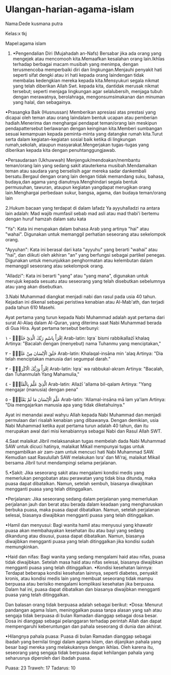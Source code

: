 # Ulangan-harian-agama-islam

Nama:Dede kusmana putra

Kelas:x tkj

Mapel:agama islam

1. •Pengendalian Diri (Mujahadah an-Nafs)
Bersabar jika ada orang yang mengejek atau mencomooh kita.Memaafkan kesalahan orang lain.Ikhlas   terhadap   berbagai   macam   musibah   yang   menimpa,   dengan   terusmencoba memperbaiki diri dan lingkungan.Menjauhi penyakit hati seperti sifat dengki atau iri hati kepada orang laindengan tidak membalas kedengkian mereka kepada kita.Mensyukuri segala nikmat yang telah diberikan Allah Swt. kepada kita, dantidak   merusak   nikmat   tersebut;   seperti   menjaga   lingkungan   agar   selalubersih,   menjaga   tubuh   dengan   merawatnya,   berolahraga,   mengonsumsimakanan dan minuman yang halal, dan sebagainya.

•Prasangka Baik (Husnussan)
Memberikan apresiasi atas prestasi yang dicapai oleh teman atau orang laindalam bentuk ucapan atau pemberian hadiah.Menerima dan menghargai pendapat teman/orang lain meskipun pendapattersebut berlawanan dengan keinginan kita.Memberi sumbangan sesuai kemampuan kepada peminta-minta yang datangke rumah kita.Turut serta dalam kegiatan-kegiatan sosial baik ketika di lingkungan rumah,sekolah, ataupun masyarakat.Mengerjakan   tugas-tugas   yang   diberikan   kepada   kita   dengan   penuhtanggungjawab.

•Persaudaraan (Ukhuwwah)
Menjenguk/mendoakan/membantu teman/orang lain yang sedang sakit atauterkena musibah.Mendamaikan teman atau saudara yang berselisih agar mereka sadar dankembali bersatu.Bergaul dengan orang lain dengan tidak memandang suku, bahasa, budaya,dan agama yang dianutnya.Menghindari segala bentuk permusuhan, tawuran, ataupun kegiatan yangdapat merugikan orang lain.Menghargai perbedaan sukur, bangsa, agama, dan budaya teman/orang lain

2.Hukum bacaan yang terdapat di dalam lafadz Ya ayyuhalladzi na antara lain adalah: Mad wajib mumfasil sebab mad asli atau mad thabi'i bertemu dengan huruf hamzah dalam satu kata 

"Ya": Kata ini merupakan  dalam bahasa Arab yang artinya "hai" atau "wahai". Digunakan untuk memanggil perhatian seseorang atau sekelompok orang.

"Ayyuhan": Kata ini berasal dari kata "ayyuhu" yang berarti "wahai" atau "hai", dan diikuti oleh akhiran "an" yang berfungsi sebagai partikel penegas. Digunakan untuk menunjukkan penghormatan atau kelembutan dalam memanggil seseorang atau sekelompok orang.

"Alladzi": Kata ini berarti "yang" atau "yang mana", digunakan untuk merujuk kepada sesuatu atau seseorang yang telah disebutkan sebelumnya atau yang akan disebutkan.

3.Nabi Muhammad diangkat menjadi nabi dan rasul pada usia 40 tahun. Kejadian ini dikenal sebagai peristiwa kenabian atau Al-Mab'ath, dan terjadi pada tahun 610 Masehi.

Ayat pertama yang turun kepada Nabi Muhammad adalah ayat pertama dari surat Al-Alaq dalam Al-Quran, yang diterima saat Nabi Muhammad berada di Gua Hira. Ayat pertama tersebut berbunyi:

اِقْرَأْ بِاسْمِ رَبِّكَ الَّذِيْ خَلَقَۚ - ١
Arab-latin: Iqra` bismi rabbikallażī khalaq
Artinya: "Bacalah dengan (menyebut) nama Tuhanmu yang menciptakan,"

خَلَقَ الْاِنْسَانَ مِنْ عَلَقٍۚ - ٢
Arab-latin: Khalaqal-insāna min 'alaq
Artinya: "Dia telah menciptakan manusia dari segumpal darah."

اِقْرَأْ وَرَبُّكَ الْاَكْرَمُۙ - ٣
Arab-latin: Iqra` wa rabbukal-akram
Artinya: "Bacalah, dan Tuhanmulah Yang Mahamulia,"

الَّذِيْ عَلَّمَ بِالْقَلَمِۙ - ٤
Arab-latin: Allażī 'allama bil-qalam
Artinya: "Yang mengajar (manusia) dengan pena"

عَلَّمَ الْاِنْسَانَ مَا لَمْ يَعْلَمْۗ - ٥
Arab-latin: 'Allamal-insāna mā lam ya'lam
Artinya: "Dia mengajarkan manusia apa yang tidak diketahuinya."

Ayat ini menandai awal wahyu Allah kepada Nabi Muhammad dan menjadi permulaan dari risalah kenabian yang dibawanya. Dengan demikian, usia Nabi Muhammad ketika ayat pertama turun adalah 40 tahun, dan itu merupakan awal dari misi kenabiannya sebagai Nabi dan Rasul Allah SWT.

4.Saat malaikat Jibril melaksanakan tugas membelah dada Nabi Muhammad SAW untuk dicuci hatinya, malaikat Mikail mempunyai tugas untuk mengambilkan air zam-zam untuk mencuci hati Nabi Muhammad SAW. Kemudian saat Rasulullah SAW melakukan Isra’ dan Mi’raj, malaikat Mikail bersama Jibril turut mendampingi selama perjalanan.

5.•Sakit: Jika seseorang sakit atau mengalami kondisi medis yang memerlukan pengobatan atau perawatan yang tidak bisa ditunda, maka puasa dapat dibatalkan. Namun, setelah sembuh, biasanya diwajibkan mengganti puasa yang telah ditinggalkan.

•Perjalanan: Jika seseorang sedang dalam perjalanan yang memerlukan perjalanan jauh dan berat atau berada dalam keadaan yang mengharuskan berbuka puasa, maka puasa dapat dibatalkan. Namun, setelah perjalanan selesai, biasanya diwajibkan mengganti puasa yang telah ditinggalkan.

•Hamil dan menyusui: Bagi wanita hamil atau menyusui yang khawatir puasa akan membahayakan kesehatan ibu atau bayi yang sedang dikandung atau disusui, puasa dapat dibatalkan. Namun, biasanya diwajibkan mengganti puasa yang telah ditinggalkan jika kondisi sudah memungkinkan.

•Haid dan nifas: Bagi wanita yang sedang mengalami haid atau nifas, puasa tidak diwajibkan. Setelah masa haid atau nifas selesai, biasanya diwajibkan mengganti puasa yang telah ditinggalkan.
•Kondisi kesehatan lainnya: Terdapat beberapa kondisi kesehatan lainnya, seperti diabetes, penyakit kronis, atau kondisi medis lain yang membuat seseorang tidak mampu berpuasa atau berisiko mengalami komplikasi kesehatan jika berpuasa. Dalam hal ini, puasa dapat dibatalkan dan biasanya diwajibkan mengganti puasa yang telah ditinggalkan.




Dan balasan orang tidak berpuasa adalah sebagai berikut:
•Dosa: Menurut pandangan agama Islam, meninggalkan puasa tanpa alasan yang sah atau sengaja tidak berpuasa di bulan Ramadan dianggap sebagai dosa besar. Dosa ini dianggap sebagai pelanggaran terhadap perintah Allah dan dapat mempengaruhi keberuntungan dan pahala seseorang di dunia dan akhirat.

•Hilangnya pahala puasa: Puasa di bulan Ramadan dianggap sebagai ibadah yang bernilai tinggi dalam agama Islam, dan dijanjikan pahala yang besar bagi mereka yang melakukannya dengan ikhlas. Oleh karena itu, seseorang yang sengaja tidak berpuasa dapat kehilangan pahala yang seharusnya diperoleh dari ibadah puasa.

Puasa: 23
Traweh: 17
Tadarus: 10
